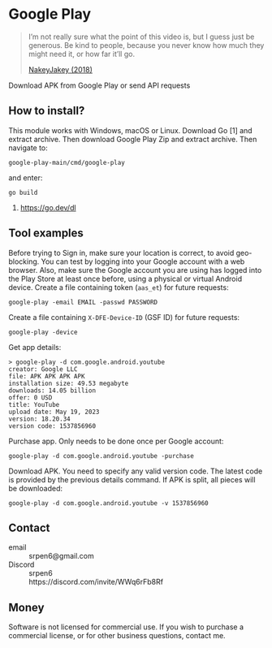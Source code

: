 # Google Play

> I’m not really sure what the point of this video is, but I guess just be
> generous. Be kind to people, because you never know how much they might need
> it, or how far it’ll go.
>
> [NakeyJakey (2018)](//youtube.com/watch?v=Cr0UYNKmrUs)

Download APK from Google Play or send API requests

## How to install?

This module works with Windows, macOS or Linux. Download Go [1] and extract
archive. Then download Google Play Zip and extract archive. Then navigate to:

~~~
google-play-main/cmd/google-play
~~~

and enter:

~~~
go build
~~~

1. https://go.dev/dl

## Tool examples

Before trying to Sign in, make sure your location is correct, to avoid
geo-blocking. You can test by logging into your Google account with a web
browser. Also, make sure the Google account you are using has logged into the
Play Store at least once before, using a physical or virtual Android device.
Create a file containing token (`aas_et`) for future requests:

~~~
google-play -email EMAIL -passwd PASSWORD
~~~

Create a file containing `X-DFE-Device-ID` (GSF ID) for future requests:

~~~
google-play -device
~~~

Get app details:

~~~
> google-play -d com.google.android.youtube
creator: Google LLC
file: APK APK APK APK
installation size: 49.53 megabyte
downloads: 14.05 billion
offer: 0 USD
title: YouTube
upload date: May 19, 2023
version: 18.20.34
version code: 1537856960
~~~

Purchase app. Only needs to be done once per Google account:

~~~
google-play -d com.google.android.youtube -purchase
~~~

Download APK. You need to specify any valid version code. The latest code is
provided by the previous details command. If APK is split, all pieces will be
downloaded:

~~~
google-play -d com.google.android.youtube -v 1537856960
~~~

## Contact

<dl>
   <dt>
   email
   </dt>
   <dd>
   srpen6@gmail.com
   </dd>
   <dt>
   Discord
   </dt>
   <dd>
   srpen6
   </dd>
   <dd>
   https://discord.com/invite/WWq6rFb8Rf
   </dd>
</dl>

## Money

Software is not licensed for commercial use. If you wish to purchase a
commercial license, or for other business questions, contact me.
